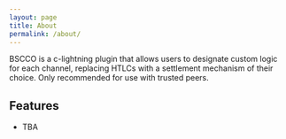 ```yaml
---
layout: page
title: About
permalink: /about/
---
```


BSCCO is a c-lightning plugin that allows users to designate custom logic for each channel, replacing HTLCs with a settlement mechanism of their choice.
Only recommended for use with trusted peers.

## Features

- TBA

